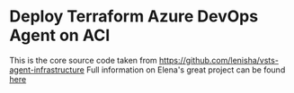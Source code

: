 # Deploy Terraform Azure DevOps Agent on ACI

This is the core source code taken from https://github.com/lenisha/vsts-agent-infrastructure
Full information on Elena's great project can be found [here](https://cloudblogs.microsoft.com/opensource/2018/05/22/how-to-create-vsts-agent-azure-aci-terraform/)